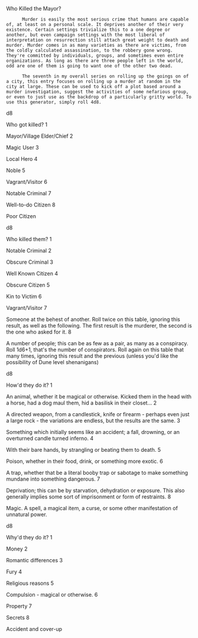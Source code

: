  Who Killed the Mayor?

          
          Murder is easily the most serious crime that humans are capable of, at least on a personal scale. It deprives another of their very existence. Certain settings trivialize this to a one degree or another, but even campaign settings with the most liberal of interpretation on resurrection still attach great weight to death and murder. Murder comes in as many varieties as there are victims, from the coldly calculated assassination, to the robbery gone wrong. They're committed by individuals, groups, and sometimes even entire organizations. As long as there are three people left in the world, odd are one of them is going to want one of the other two dead.

          The seventh in my overall series on rolling up the goings on of a city, this entry focuses on rolling up a murder at random in the city at large. These can be used to kick off a plot based around a murder investigation, suggest the activities of some nefarious group, or even to just use as the backdrop of a particularly gritty world. To use this generator, simply roll 4d8.


d8
	
Who got killed?
1
	
Mayor/Village Elder/Chief
2
	
Magic User
3
	
Local Hero
4
	
Noble
5
	
Vagrant/Visitor
6
	
Notable Criminal
7
	
Well-to-do Citizen
8
	
Poor Citizen


d8
	
Who killed them?
1
	
Notable Criminal
2
	
Obscure Criminal
3
	
Well Known Citizen
4
	
Obscure Citizen
5
	
Kin to Victim
6
	
Vagrant/Visitor
7
	
Someone at the behest of another. Roll twice on this table, ignoring this result, as well as the following. The first result is the murderer, the second is the one who asked for it.
8
	
A number of people; this can be as few as a pair, as many as a conspiracy. Roll 1d6+1, that's the number of conspirators. Roll again on this table that many times, ignoring this result and the previous (unless you'd like the possibility of Dune level shenanigans)


d8
	
How'd they do it?
1
	
An animal, whether it be magical or otherwise. Kicked them in the head with a horse, had a dog maul them, hid a basilisk in their closet...
2
	
A directed weapon, from a candlestick, knife or firearm - perhaps even just a large rock - the variations are endless, but the results are the same.
3
	
Something which initially seems like an accident; a fall, drowning, or an overturned candle turned inferno.
4
	
With their bare hands, by strangling or beating them to death.
5
	
Poison, whether in their food, drink, or something more exotic.
6
	
A trap, whether that be a literal booby trap or sabotage to make something mundane into something dangerous.
7
	
Deprivation; this can be by starvation, dehydration or exposure. This also generally implies some sort of imprisonment or form of restraints.
8
	
Magic. A spell, a magical item, a curse, or some other manifestation of unnatural power.


d8
	
Why'd they do it?
1
	
Money
2
	
Romantic differences
3
	
Fury
4
	
Religious reasons
5
	
Compulsion - magical or otherwise.
6
	
Property
7
	
Secrets
8
	
Accident and cover-up